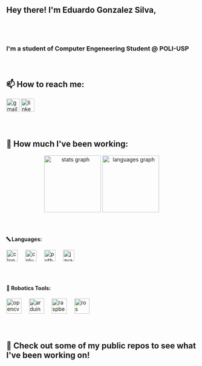 #

<h2 align="left">Hey there! I'm Eduardo Gonzalez Silva,</h2>

#

<br clear="both">

<h3 align="left">I'm a student of Computer Engeneering Student @ POLI-USP</h3>

###

<br clear="both">

<h2 align="left">📫 How to reach me:</h2>

<div align="left">
    <a href = "mailto:eduardogs313064@gmail.com"><img src="https://img.shields.io/static/v1?message=Gmail&logo=gmail&label=&color=D14836&logoColor=white&labelColor=&style=for-the-badge" height="35" alt="gmail logo"></a>
    <a href = "https://www.linkedin.com/in/eduardo-g-s/"><img src="https://img.shields.io/static/v1?message=LinkedIn&logo=linkedin&label=&color=0077B5&logoColor=white&labelColor=&style=for-the-badge" height="35" alt="linkedin logo"  /></a>
</div>

###

<br clear="both">

<h2 align="left">🥱 How much I've been working:</h2>

<div align="center">
  <img src="https://github-readme-stats.vercel.app/api?username=odraudE31&hide_title=false&hide_rank=false&show_icons=true&include_all_commits=true&count_private=true&disable_animations=false&theme=shadow_green&locale=en&hide_border=false" height="150" alt="stats graph"  />
  <img src="https://github-readme-stats.vercel.app/api/top-langs?username=odraudE31&locale=en&hide_title=false&layout=compact&card_width=320&langs_count=5&theme=shadow_blue&hide_border=false" height="150" alt="languages graph"  />
</div>

###

<br clear="both">

<h4 align="left">🔤 Languages:</h4>

<div align="left">
  <img src="https://cdn.jsdelivr.net/gh/devicons/devicon/icons/c/c-original.svg" height="30" alt="c logo"  />
  <img width="12" />
  <img src="https://cdn.jsdelivr.net/gh/devicons/devicon/icons/cplusplus/cplusplus-original.svg" height="30" alt="cplusplus logo"  />
  <img width="12" />
  <img src="https://cdn.jsdelivr.net/gh/devicons/devicon/icons/python/python-original.svg" height="30" alt="python logo"  />
  <img width="12" />
  <img src="https://cdn.jsdelivr.net/gh/devicons/devicon/icons/java/java-original.svg" height="30" alt="java logo"  />
  <img width="12" />
</div>

###

<br clear="both">

<h4 align="left">🤖 Robotics Tools:</h4>

<div align="left">
  <img src="https://cdn.jsdelivr.net/gh/devicons/devicon/icons/opencv/opencv-original.svg" height="40" alt="opencv logo"  />
  <img width="12" />
  <img src="https://cdn.jsdelivr.net/gh/devicons/devicon/icons/arduino/arduino-original.svg" height="40" alt="arduino logo"  />
  <img width="12" />
  <img src="https://cdn.jsdelivr.net/gh/devicons/devicon/icons/raspberrypi/raspberrypi-original.svg" height="40" alt="raspberrypi logo"  />
  <img width="12" />
  <img src="https://cdn.simpleicons.org/ros/22314E" height="40" alt="ros logo"  />
  <img width="12" />
</div>

###

<br clear="both">

<h2 align="left">👀 Check out some of my public repos to see what I've been working on!</h2>

###
